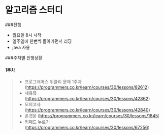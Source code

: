 # 알고리즘 스터디

###진행
 - 월요일 8시 시작
 - 일주일에 한번씩 돌아가면서 리딩
 - java 사용

###주차별 진행상황
 #### 1주차
> - 프로그래머스 위클리 문제 1주차 (https://programmers.co.kr/learn/courses/30/lessons/82612)   
> -  체육복 (https://programmers.co.kr/learn/courses/30/lessons/42862)   
> - 모의고사 (https://programmers.co.kr/learn/courses/30/lessons/42840)   
> - 폰켓몬 (https://programmers.co.kr/learn/courses/30/lessons/1845)   
> - 키패드 누르기 (https://programmers.co.kr/learn/courses/30/lessons/67256)

